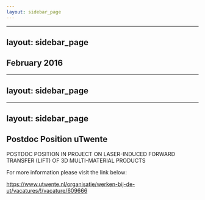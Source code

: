 ```yaml
---
layout: sidebar_page
---
```


---
layout: sidebar_page
---

## February 2016 

---
layout: sidebar_page
---

---
layout: sidebar_page
---

## Postdoc Position uTwente


POSTDOC POSITION IN PROJECT ON LASER-INDUCED FORWARD TRANSFER (LIFT) OF 3D MULTI-MATERIAL PRODUCTS

For more information please visit the link below:

https://www.utwente.nl/organisatie/werken-bij-de-ut/vacatures/!/vacature/609666